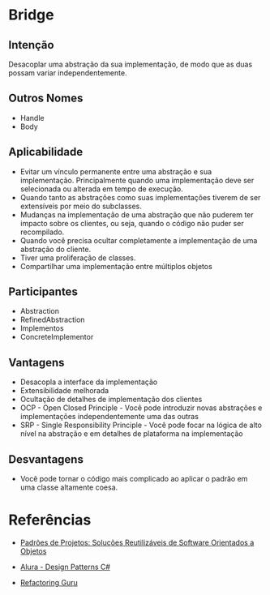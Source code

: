# Bridge

## Intenção

Desacoplar uma abstração da sua implementação, de modo que as duas possam variar independentemente.

## Outros Nomes

- Handle
- Body

## Aplicabilidade

- Evitar um vínculo permanente entre uma abstração e sua implementação. Principalmente quando uma implementação deve ser selecionada ou alterada em tempo de execução.
- Quando tanto as abstrações como suas implementações tiverem de ser extensíveis por meio do subclasses.
- Mudanças na implementação de uma abstração que não puderem ter impacto sobre os clientes, ou seja, quando o código não puder ser recompilado.
- Quando você precisa ocultar completamente a implementação de uma abstração do cliente.
- Tiver uma proliferação de classes.
- Compartilhar uma implementação entre múltiplos objetos

## Participantes

- Abstraction
- RefinedAbstraction
- Implementos
- ConcreteImplementor

## Vantagens

- Desacopla a interface da implementação
- Extensibilidade melhorada
- Ocultação de detalhes de implementação dos clientes
- OCP - Open Closed Principle - Você pode introduzir novas abstrações e implementações independentemente uma das outras
- SRP - Single Responsibility Principle - Você pode focar na lógica de alto nível na abstração e em detalhes de plataforma na implementação

## Desvantagens

- Você pode tornar o código mais complicado ao aplicar o padrão em uma classe altamente coesa.

# Referências

- [Padrões de Projetos: Soluções Reutilizáveis de Software Orientados a Objetos](https://www.amazon.com.br/Padr%C3%B5es-Projetos-Solu%C3%A7%C3%B5es-Reutiliz%C3%A1veis-Orientados/dp/8573076100)

- [Alura - Design Patterns C# ](https://cursos.alura.com.br/course/design-patterns-2-dot-net)

- [Refactoring Guru](https://refactoring.guru/pt-br/design-patterns/bridge)

